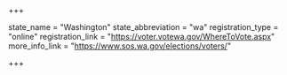 +++

state_name = "Washington"
state_abbreviation = "wa"
registration_type = "online"
registration_link = "https://voter.votewa.gov/WhereToVote.aspx"
more_info_link = "https://www.sos.wa.gov/elections/voters/"

+++